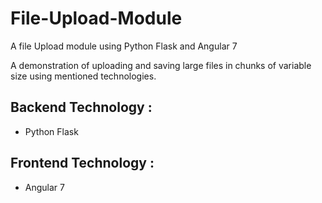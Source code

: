 # File-Upload-Module
A file Upload module using Python Flask and Angular 7

A demonstration of uploading and saving large files in chunks of variable size using mentioned technologies.

## Backend Technology :
- Python Flask

## Frontend Technology :
- Angular 7

